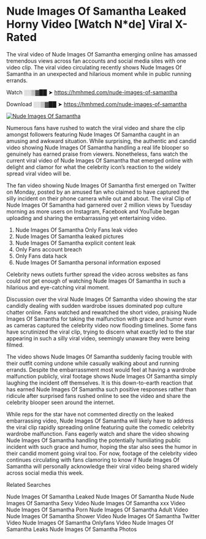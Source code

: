 ﻿# Nude Images Of Samantha Leaked Horny Video [Watch N*de] Viral X-Rated

The viral video of ﻿Nude Images Of Samantha emerging online has amassed tremendous views across fan accounts and social media sites with one video clip. The viral video circulating recently shows ﻿Nude Images Of Samantha in an unexpected and hilarious moment while in public running errands. 

Watch ░░▒▓██ ➤ https://hmhmed.com/nude-images-of-samantha

Download ░░▒▓██ ➤ https://hmhmed.com/nude-images-of-samantha

[![Nude Images Of Samantha](https://i.imgur.com/dJHk4Zq.gif)](https://hmhmed.com/nude-images-of-samantha)

Numerous fans have rushed to watch the viral video and share the clip amongst followers featuring ﻿Nude Images Of Samantha caught in an amusing and awkward situation. While surprising, the authentic and candid video showing ﻿Nude Images Of Samantha handling a real life blooper so genuinely has earned praise from viewers. Nonetheless, fans watch the current viral video of ﻿Nude Images Of Samantha that emerged online with delight and clamor for what the celebrity icon’s reaction to the widely spread viral video will be.

The fan video showing ﻿Nude Images Of Samantha first emerged on Twitter on Monday, posted by an amused fan who claimed to have captured the silly incident on their phone camera while out and about. The viral Clip of ﻿Nude Images Of Samantha had garnered over 2 million views by Tuesday morning as more users on Instagram, Facebook and YouTube began uploading and sharing the embarrassing yet entertaining video. 

1. ﻿Nude Images Of Samantha Only Fans leak video
2. ﻿Nude Images Of Samantha leaked pictures
3. ﻿Nude Images Of Samantha explicit content leak
4. Only Fans account breach
5. Only Fans data hack
6. ﻿Nude Images Of Samantha personal information exposed

Celebrity news outlets further spread the video across websites as fans could not get enough of watching ﻿Nude Images Of Samantha in such a hilarious and eye-catching viral moment. 

Discussion over the viral ﻿Nude Images Of Samantha video showing the star candidly dealing with sudden wardrobe issues dominated pop culture chatter online. Fans watched and rewatched the short video, praising ﻿Nude Images Of Samantha for taking the malfunction with grace and humor even as cameras captured the celebrity video now flooding timelines. Some fans have scrutinized the viral clip, trying to discern what exactly led to the star appearing in such a silly viral video, seemingly unaware they were being filmed.

The video shows ﻿Nude Images Of Samantha suddenly facing trouble with their outfit coming undone while casually walking about and running errands. Despite the embarrassment most would feel at having a wardrobe malfunction publicly, viral footage shows ﻿Nude Images Of Samantha simply laughing the incident off themselves. It is this down-to-earth reaction that has earned ﻿Nude Images Of Samantha such positive responses rather than ridicule after surprised fans rushed online to see the video and share the celebrity blooper seen around the internet.  

While reps for the star have not commented directly on the leaked embarrassing video, ﻿Nude Images Of Samantha will likely have to address the viral clip rapidly spreading online featuring quite the comedic celebrity wardrobe malfunction. Fans eagerly watch and share the video showing ﻿Nude Images Of Samantha handling the potentially humiliating public incident with such grace and humor, hoping the star also sees the humor in their candid moment going viral too. For now, footage of the celebrity video continues circulating with fans clamoring to know if ﻿Nude Images Of Samantha will personally acknowledge their viral video being shared widely across social media this week.

Related Searches

﻿Nude Images Of Samantha Leaked
﻿Nude Images Of Samantha Nude
﻿Nude Images Of Samantha Sexy Video
﻿Nude Images Of Samantha xxx Video
﻿Nude Images Of Samantha Porn
﻿Nude Images Of Samantha Adult Video
﻿Nude Images Of Samantha Shower Video
﻿Nude Images Of Samantha Twitter Video
﻿Nude Images Of Samantha Onlyfans Video
﻿Nude Images Of Samantha Leaks
﻿Nude Images Of Samantha Photos